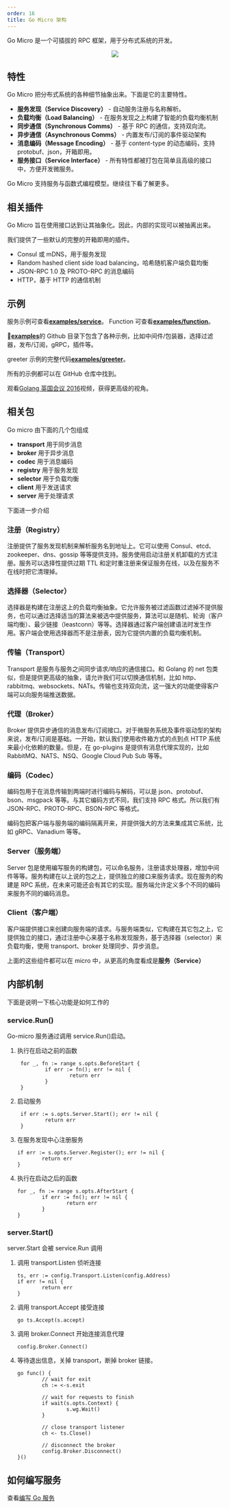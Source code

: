 ```yaml
---
order: 16
title: Go Micro 架构
---
```


Go Micro 是一个可插拔的 RPC 框架，用于分布式系统的开发。

<p align="center">
  <img src="../images/go-micro.svg" />
</p>

## 特性

Go Micro 把分布式系统的各种细节抽象出来。下面是它的主要特性。

- **服务发现（Service Discovery）** - 自动服务注册与名称解析。
- **负载均衡（Load Balancing）** - 在服务发现之上构建了智能的负载均衡机制
- **同步通信（Synchronous Comms）** - 基于 RPC 的通信，支持双向流。
- **异步通信（Asynchronous Comms）** - 内置发布/订阅的事件驱动架构
- **消息编码（Message Encoding）** - 基于 content-type 的动态编码，支持 protobuf、json，开箱即用。
- **服务接口（Service Interface）** - 所有特性都被打包在简单且高级的接口中，方便开发微服务。

Go Micro 支持服务与函数式编程模型。继续往下看了解更多。

## 相关插件

Go Micro 旨在使用接口达到让其抽象化。因此，内部的实现可以被抽离出来。

我们提供了一些默认的完整的开箱即用的插件。

- Consul 或 mDNS，用于服务发现
- Random hashed client side load balancing，哈希随机客户端负载均衡
- JSON-RPC 1.0 及 PROTO-RPC 的消息编码
- HTTP，基于 HTTP 的通信机制

## 示例

服务示例可查看[**examples/service**](https://github.com/micro/examples/tree/master/service)。 Function 可查看[**examples/function**](https://github.com/micro/examples/tree/master/function)。

[**examples**](https://github.com/micro/examples)的 Github 目录下包含了各种示例，比如中间件/包装器，选择过滤器，发布/订阅，gRPC，插件等。

greeter 示例的完整代码[**examples/greeter**](https://github.com/micro/examples/tree/master/greeter)。

所有的示例都可以在 GitHub 仓库中找到。

观看[Golang 英国会议 2016](https://www.youtube.com/watch?v=xspaDovwk34)视频，获得更高级的视角。

## 相关包

Go micro 由下面的几个包组成

- **transport** 用于同步消息
- **broker** 用于异步消息
- **codec** 用于消息编码
- **registry** 用于服务发现
- **selector** 用于负载均衡
- **client** 用于发送请求
- **server** 用于处理请求

下面进一步介绍

### 注册（Registry）

注册提供了服务发现机制来解析服务名到地址上。它可以使用 Consul、etcd、zookeeper、dns、gossip 等等提供支持。服务使用启动注册关机卸载的方式注册。服务可以选择性提供过期 TTL 和定时重注册来保证服务在线，以及在服务不在线时把它清理掉。

### 选择器（Selector）

选择器是构建在注册这上的负载均衡抽象。它允许服务被过滤函数过滤掉不提供服务，也可以通过选择适当的算法来被选中提供服务，算法可以是随机、轮询（客户端均衡）、最少链接（leastconn）等等。选择器通过客户端创建语法时发生作用。客户端会使用选择器而不是注册表，因为它提供内置的负载均衡机制。

### 传输（Transport）

Transport 是服务与服务之间同步请求/响应的通信接口。和 Golang 的 net 包类似，但是提供更高级的抽象，请允许我们可以切换通信机制，比如 http、rabbitmq、websockets、NATs。传输也支持双向流，这一强大的功能使得客户端可以向服务端推送数据。

### 代理（Broker）

Broker 提供异步通信的消息发布/订阅接口。对于微服务系统及事件驱动型的架构来说，发布/订阅是基础。一开始，默认我们使用收件箱方式的点到点 HTTP 系统来最小化依赖的数量。但是，在 go-plugins 是提供有消息代理实现的，比如 RabbitMQ、NATS、NSQ、Google Cloud Pub Sub 等等。

### 编码（Codec）

编码包用于在消息传输到两端时进行编码与解码，可以是 json、protobuf、bson、msgpack 等等。与其它编码方式不同，我们支持 RPC 格式。所以我们有 JSON-RPC、PROTO-RPC、BSON-RPC 等格式。

编码包把客户端与服务端的编码隔离开来，并提供强大的方法来集成其它系统，比如 gRPC、Vanadium 等等。

### Server（服务端）

Server 包是使用编写服务的构建包，可以命名服务，注册请求处理器，增加中间件等等。服务构建在以上说的包之上，提供独立的接口来服务请求。现在服务的构建是 RPC 系统，在未来可能还会有其它的实现。服务端允许定义多个不同的编码来服务不同的编码消息。

### Client（客户端）

客户端提供接口来创建向服务端的请求。与服务端类似，它构建在其它包之上，它提供独立的接口，通过注册中心来基于名称发现服务，基于选择器（selector）来负载均衡，使用 transport、broker 处理同步、异步消息。

上面的这些组件都可以在 micro 中，从更高的角度看成是**服务（Service）**

## 内部机制

下面是说明一下核心功能是如何工作的

### service.Run()

Go-micro 服务通过调用 service.Run()启动。

1. 执行在启动之前的函数


        for _, fn := range s.opts.BeforeStart {
                if err := fn(); err != nil {
                        return err
                }
        }

2. 启动服务


        if err := s.opts.Server.Start(); err != nil {
                return err
        }

3.  在服务发现中心注册服务

        if err := s.opts.Server.Register(); err != nil {
                return err
        }

4)  执行在启动之后的函数

        for _, fn := range s.opts.AfterStart {
                if err := fn(); err != nil {
                        return err
                }
        }

### server.Start()

server.Start 会被 service.Run 调用

1.  调用 transport.Listen 侦听连接

        ts, err := config.Transport.Listen(config.Address)
        if err != nil {
                return err
        }

2.  调用 transport.Accept 接受连接

        go ts.Accept(s.accept)

3.  调用 broker.Connect 开始连接消息代理

        config.Broker.Connect()

4.  等待退出信息，关掉 transport，断掉 broker 链接。

        go func() {
                // wait for exit
                ch := <-s.exit

                // wait for requests to finish
                if wait(s.opts.Context) {
                        s.wg.Wait()
                }

                // close transport listener
                ch <- ts.Close()

                // disconnect the broker
                config.Broker.Disconnect()
        }()

## 如何编写服务

查看[编写 Go 服务](cn/writing-a-go-service.html)
